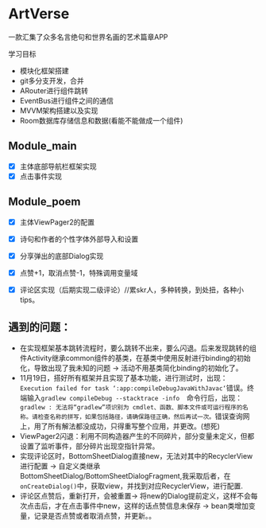 # ArtVerse
 一款汇集了众多名言绝句和世界名画的艺术篇章APP

学习目标

- 模块化框架搭建
- git多分支开发，合并
- ARouter进行组件跳转
- EventBus进行组件之间的通信
- MVVM架构搭建以及实现
- Room数据库存储信息和数据(看能不能做成一个组件)





## Module_main

- [x] 主体底部导航栏框架实现
- [x] 点击事件实现

## Module_poem

- [x] 主体ViewPager2的配置
- [x] 诗句和作者的个性字体外部导入和设置
- [x] 分享弹出的底部Dialog实现
- [x] 点赞+1，取消点赞-1，特殊调用变量域
- [x] 评论区实现（后期实现二级评论）//累skr人，多种转换，到处扭，各种小tips。









## 遇到的问题：

- 在实现框架基本跳转流程时，要么跳转不出来，要么闪退。后来发现跳转的组件Activity继承common组件的基类，在基类中使用反射进行binding的初始化，导致出现了我未知的问题  -> 活动不用基类简化binding的初始化了。
- 11月19日，搭好所有框架并且实现了基本功能，进行测试时，出现： `Execution failed for task ‘:app:compileDebugJavaWithJavac‘`错误。终端输入`gradlew compileDebug --stacktrace -info  `命令行后，出现：`gradlew : 无法将“gradlew”项识别为 cmdlet、函数、脚本文件或可运行程序的名称。请检查名称的拼写，如果包括路径，请确保路径正确，然后再试一次。`错误查询网上，用了所有解法都没成功，只得重写整个应用，并更改。(想死)
- ViewPager2闪退：利用不同构造器产生的不同碎片，部分变量未定义，但都设置了监听事件，部分碎片出现空指针异常。
- 实现评论区时，BottomSheetDialog直接new，无法对其中的RecyclerView进行配置 -> 自定义类继承BottomSheetDialog/BottomSheetDialogFragment,我采取后者，在`onCreateDialog()`中，获取view，并找到对应RecyclerView，进行配置.
- 评论区点赞后，重新打开，会被重置-> 将new的Dialog提前定义，这样不会每次点击后，才在点击事件中new，这样的话点赞信息未保存 -> bean类增加变量，记录是否点赞或者取消点赞，并更新。。